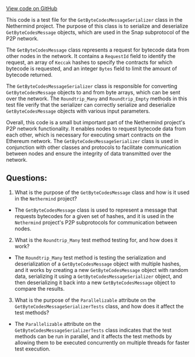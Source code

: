 [View code on GitHub](https://github.com/NethermindEth/nethermind/src/Nethermind/Nethermind.Network.Test/P2P/Subprotocols/Snap/Messages/GetByteCodesMessageSerializerTests.cs)

This code is a test file for the `GetByteCodesMessageSerializer` class in the Nethermind project. The purpose of this class is to serialize and deserialize `GetByteCodesMessage` objects, which are used in the Snap subprotocol of the P2P network. 

The `GetByteCodesMessage` class represents a request for bytecode data from other nodes in the network. It contains a `RequestId` field to identify the request, an array of `Keccak` hashes to specify the contracts for which bytecode is requested, and an integer `Bytes` field to limit the amount of bytecode returned. 

The `GetByteCodesMessageSerializer` class is responsible for converting `GetByteCodesMessage` objects to and from byte arrays, which can be sent over the network. The `Roundtrip_Many` and `Roundtrip_Empty` methods in this test file verify that the serializer can correctly serialize and deserialize `GetByteCodesMessage` objects with various input parameters. 

Overall, this code is a small but important part of the Nethermind project's P2P network functionality. It enables nodes to request bytecode data from each other, which is necessary for executing smart contracts on the Ethereum network. The `GetByteCodesMessageSerializer` class is used in conjunction with other classes and protocols to facilitate communication between nodes and ensure the integrity of data transmitted over the network.
## Questions: 
 1. What is the purpose of the `GetByteCodesMessage` class and how is it used in the `Nethermind` project?
- The `GetByteCodesMessage` class is used to represent a message that requests bytecodes for a given set of hashes, and it is used in the `Nethermind` project's P2P subprotocols for communication between nodes.

2. What is the `Roundtrip_Many` test method testing for, and how does it work?
- The `Roundtrip_Many` test method is testing the serialization and deserialization of a `GetByteCodesMessage` object with multiple hashes, and it works by creating a new `GetByteCodesMessage` object with random data, serializing it using a `GetByteCodesMessageSerializer` object, and then deserializing it back into a new `GetByteCodesMessage` object to compare the results.

3. What is the purpose of the `Parallelizable` attribute on the `GetByteCodesMessageSerializerTests` class, and how does it affect the test methods?
- The `Parallelizable` attribute on the `GetByteCodesMessageSerializerTests` class indicates that the test methods can be run in parallel, and it affects the test methods by allowing them to be executed concurrently on multiple threads for faster test execution.